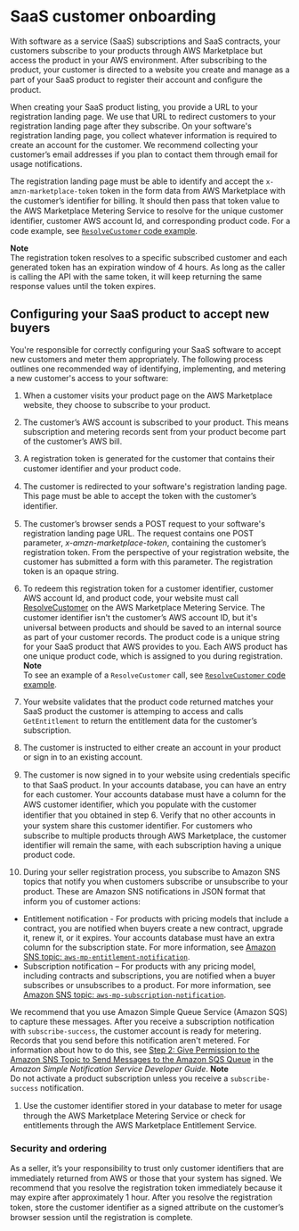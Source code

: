 # SaaS customer onboarding<a name="saas-product-customer-setup"></a>

 With software as a service \(SaaS\) subscriptions and SaaS contracts, your customers subscribe to your products through AWS Marketplace but access the product in your AWS environment\. After subscribing to the product, your customer is directed to a website you create and manage as a part of your SaaS product to register their account and conﬁgure the product\. 

When creating your SaaS product listing, you provide a URL to your registration landing page\. We use that URL to redirect customers to your registration landing page after they subscribe\. On your software's registration landing page, you collect whatever information is required to create an account for the customer\. We recommend collecting your customer’s email addresses if you plan to contact them through email for usage notifications\.

The registration landing page must be able to identify and accept the `x-amzn-marketplace-token` token in the form data from AWS Marketplace with the customer’s identiﬁer for billing\. It should then pass that token value to the AWS Marketplace Metering Service to resolve for the unique customer identiﬁer, customer AWS account Id, and corresponding product code\. For a code example, see [`ResolveCustomer` code example](saas-code-examples.md#saas-resolvecustomer-example)\.

**Note**  
The registration token resolves to a specific subscribed customer and each generated token has an expiration window of 4 hours\. As long as the caller is calling the API with the same token, it will keep returning the same response values until the token expires\.

## Configuring your SaaS product to accept new buyers<a name="configuring-your-saas-application-to-accept-new-customers"></a>

You're responsible for correctly configuring your SaaS software to accept new customers and meter them appropriately\. The following process outlines one recommended way of identifying, implementing, and metering a new customer's access to your software: 

1. When a customer visits your product page on the AWS Marketplace website, they choose to subscribe to your product\. 

1. The customer’s AWS account is subscribed to your product\. This means subscription and metering records sent from your product become part of the customer’s AWS bill\. 

1. A registration token is generated for the customer that contains their customer identiﬁer and your product code\.

1. The customer is redirected to your software's registration landing page\. This page must be able to accept the token with the customer’s identiﬁer\. 

1. The customer’s browser sends a POST request to your software's registration landing page URL\. The request contains one POST parameter, *x\-amzn\-marketplace\-token*, containing the customer’s registration token\. From the perspective of your registration website, the customer has submitted a form with this parameter\. The registration token is an opaque string\. 

1. To redeem this registration token for a customer identifier, customer AWS account Id, and product code, your website must call [ResolveCustomer](https://docs.aws.amazon.com/marketplacemetering/latest/APIReference/API_ResolveCustomer.html) on the AWS Marketplace Metering Service\. The customer identiﬁer isn't the customer’s AWS account ID, but it's universal between products and should be saved to an internal source as part of your customer records\. The product code is a unique string for your SaaS product that AWS provides to you\. Each AWS product has one unique product code, which is assigned to you during registration\.
**Note**  
To see an example of a `ResolveCustomer` call, see [`ResolveCustomer` code example](saas-code-examples.md#saas-resolvecustomer-example)\.

1. Your website validates that the product code returned matches your SaaS product the customer is attemping to access and calls `GetEntitlement` to return the entitlement data for the customer’s subscription\.

1.  The customer is instructed to either create an account in your product or sign in to an existing account\. 

1.  The customer is now signed in to your website using credentials speciﬁc to that SaaS product\. In your accounts database, you can have an entry for each customer\. Your accounts database must have a column for the AWS customer identiﬁer, which you populate with the customer identiﬁer that you obtained in step 6\. Verify that no other accounts in your system share this customer identiﬁer\. For customers who subscribe to multiple products through AWS Marketplace, the customer identifier will remain the same, with each subscription having a unique product code\. 

1.  During your seller registration process, you subscribe to Amazon SNS topics that notify you when customers subscribe or unsubscribe to your product\. These are Amazon SNS notiﬁcations in JSON format that inform you of customer actions:
   + Entitlement notification \- For products with pricing models that include a contract, you are notified when buyers create a new contract, upgrade it, renew it, or it expires\. Your accounts database must have an extra column for the subscription state\. For more information, see [Amazon SNS topic: `aws-mp-entitlement-notification`](saas-notification.md#saas-sns-message-body)\.
   + Subscription notification – For products with any pricing model, including contracts and subscriptions, you are notified when a buyer subscribes or unsubscribes to a product\. For more information, see [Amazon SNS topic: `aws-mp-subscription-notification`](saas-notification.md#saas-sns-subscription-message-body)\.

   We recommend that you use Amazon Simple Queue Service \(Amazon SQS\) to capture these messages\. After you receive a subscription notification with `subscribe-success`, the customer account is ready for metering\. Records that you send before this notification aren't metered\. For information about how to do this, see [Step 2: Give Permission to the Amazon SNS Topic to Send Messages to the Amazon SQS Queue](https://docs.aws.amazon.com/sns/latest/dg/subscribe-sqs-queue-to-sns-topic.html#SendMessageToSQS.sqs.permissions) in the *Amazon Simple Notification Service Developer Guide*\.
**Note**  
Do not activate a product subscription unless you receive a `subscribe-success` notification\.

1.  Use the customer identiﬁer stored in your database to meter for usage through the AWS Marketplace Metering Service or check for entitlements through the AWS Marketplace Entitlement Service\. 

### Security and ordering<a name="security-and-ordering"></a>

 As a seller, it’s your responsibility to trust only customer identiﬁers that are immediately returned from AWS or those that your system has signed\. We recommend that you resolve the registration token immediately because it may expire after approximately 1 hour\. After you resolve the registration token, store the customer identiﬁer as a signed attribute on the customer’s browser session until the registration is complete\. 